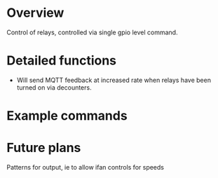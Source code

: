
# Overview
Control of relays, controlled via single gpio level command.




# Detailed functions

- Will send MQTT feedback at increased rate when relays have been turned on via decounters.



# Example commands


# Future plans
Patterns for output, ie to allow ifan controls for speeds